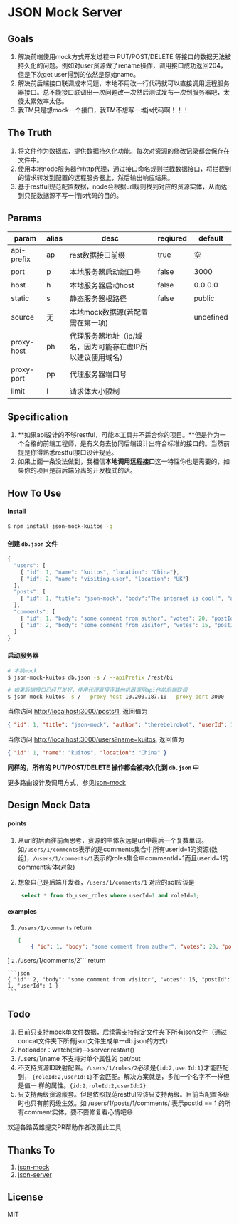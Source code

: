 # JSON Mock Server

## Goals

1. 解决前端使用mock方式开发过程中 PUT/POST/DELETE 等接口的数据无法被持久化的问题。例如对user资源做了rename操作，调用接口成功返回204，但是下次get user得到的依然是原始name。
2. 解决前后端接口联调成本问题，本地不用改一行代码就可以直接调用远程服务器接口。总不能接口联调出一次问题改一次然后测试发布一次到服务器吧，太傻太累效率太低。
3. 我TM只是想mock一个接口，我TM不想写一堆js代码啊！！！

## The Truth
1. 将文件作为数据库，提供数据持久化功能。每次对资源的修改记录都会保存在文件中。
2. 使用本地node服务器作http代理，通过接口命名规则拦截数据接口，将拦截到的请求转发到配置的远程服务器上，然后输出响应结果。
3. 基于restful规范配置数据，node会根据url规则找到对应的资源实体，从而达到只配数据源不写一行js代码的目的。

## Params
| param  | alias  | desc  | reqiured |default |
| -------------- | ---------------| ------------- | ---------- | ----|
| api-prefix | ap | rest数据接口前缀 | true| 空 |
| port | p | 本地服务器启动端口号 | false |3000 |
| host | h | 本地服务器启动host | false| 0.0.0.0 |
| static | s | 静态服务器根路径 | false | public |
| source | 无 | 本地mock数据源(若配置需在第一项) | | undefined |
| proxy-host | ph | 代理服务器地址（ip/域名，因为可能存在虚IP所以建议使用域名） ||
| proxy-port | pp | 代理服务器端口号 | |
| limit | l | 请求体大小限制 | |

## Specification
1. **如果api设计的不够restful，可能本工具并不适合你的项目。**但是作为一个合格的前端工程师，是有义务去协同后端设计出符合标准的接口的。当然前提是你得熟悉restful接口设计规范。
2. 如果上面一条没法做到，我相信**本地调用远程接口**这一特性你也是需要的，如果你的项目是前后端分离的开发模式的话。

## How To Use

#### Install

```bash
$ npm install json-mock-kuitos -g
```

#### 创建 `db.json` 文件

```javascript
{
  "users": [
    { "id": 1, "name": "kuitos", "location": "China"},
    { "id": 2, "name": "visiting-user", "location": "UK"}
  ],
  "posts": [
    { "id": 1, "title": "json-mock", "body":"The internet is cool!", "author": "therebelrobot", "userId": 1 }
  ],
  "comments": [
    { "id": 1, "body": "some comment from author", "votes": 20, "postId": 1, "userId": 1 },
    { "id": 2, "body": "some comment from visitor", "votes": 15, "postId": 1, "userId": 2 }
  ]
}
```

#### 启动服务器

```bash
# 本机mock
$ json-mock-kuitos db.json -s / --apiPrefix /rest/bi

# 如果后端接口已经开发好，使用代理直接连其他机器调用api作前后端联调
$ json-mock-kuitos -s / --proxy-host 10.200.187.10 --proxy-port 3000 --api-prefix /rest/bi
```

当你访问 [http://localhost:3000/posts/1](http://localhost:3000/posts/1), 返回值为

```json
{ "id": 1, "title": "json-mock", "author": "therebelrobot", "userId": 1 }
```
当你访问 [http://localhost:3000/users?name=kuitos](http://localhost:3000/users?name=kuitos), 返回值为

```json
{ "id": 1, "name": "kuitos", "location": "China" }
```

**同样的，所有的 PUT/POST/DELETE 操作都会被持久化到 `db.json` 中**

更多路由设计及调用方式，参见[json-mock](https://github.com/kuitos/json-mock)

## Design Mock Data
#### points
1. 从url的后面往前面思考，资源的主体永远是url中最后一个复数单词。  
	如```/users/1/comments```表示的是comments集合中所有userId=1的资源(数组)，```/users/1/comments/1```表示的roles集合中commentId=1而且userId=1的comment实体(对象)
2. 想象自己是后端开发者，```/users/1/comments/1``` 对应的sql应该是

	```sql
	 select * from tb_user_roles where userId=1 and roleId=1;
	```

#### examples
1. ```/users/1/comments```  return 
	
	```json
	[
    	{ "id": 1, "body": "some comment from author", "votes": 20, "postId": 1, "userId": 1 }
  ]
	```
2. ```/users/1/comments/2```
	return
	
	```json
	{ "id": 2, "body": "some comment from visitor", "votes": 15, "postId": 1, "userId": 1 }
	```


## Todo
1. 目前只支持mock单文件数据，后续需支持指定文件夹下所有json文件（通过concat文件夹下所有json文件生成单一db.json的方式）
2. hotloader：watch(dir)-->server.restart()
3. /users/1/name 不支持对单个属性的 get/put
4. 不支持资源ID映射配置。```/users/1/roles/2```必须是```{id:2,userId:1}```才能匹配到，	```{roleId:2,userId:1}```不会匹配。解决方案就是，多加一个名字不一样但是值一	样的属性。```{id:2,roleId:2,userId:2}```  
5. 只支持两级资源嵌套。但是依照规范restful应该只支持两级。目前当配置多级时也只有前两级生效。如 /users/1/posts/1/comments/ 表示postId == 1 的所有comment实体。要不要修复看心情吧😄

欢迎各路英雄提交PR帮助作者改善此工具

## Thanks To
1. [json-mock](https://github.com/kuitos/json-mock)
2. [json-server](https://github.com/typicode/json-server)

## License

MIT
